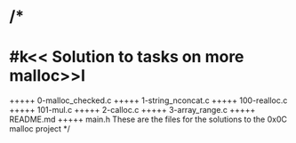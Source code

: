 /*
=========================================
#k<< Solution to tasks on more malloc>>I
=========================================

+++++ 0-malloc_checked.c
+++++ 1-string_nconcat.c
+++++ 100-realloc.c
+++++ 101-mul.c
+++++ 2-calloc.c
+++++ 3-array_range.c
+++++ README.md
+++++ main.h
These are the files for the solutions to the 0x0C malloc project
*/
